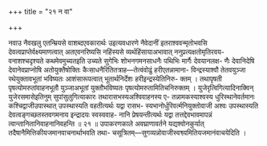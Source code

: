 +++
title = "२१ न वा"

+++

नवाउ नैवखलु एतन्म्रियसे वाशब्दएवकारार्थः उइत्यवधारणे नैवेदानीं इतराश्ववन्मृतोभवसि देवत्वप्राप्तेर्वक्ष्यमाणत्वात् अतएवनरिष्यसि नहिंस्यसे व्यर्थहिंसायाअभावात् ननुप्रत्यक्षतोमृतिरवय- वनाशश्चदृश्यते कथमेवमुच्यतइति उच्यते सुगेभिः शोभनगमनसाधनैः पथिभिः मार्गैः देवयानलक्ष- णैः देवानिदेषि देवानेवप्राप्नोषि अतोयुक्तैषोक्तिः कैःसाधनैरितितत्राह—तेत्वंवोढुं हरीएतन्नामाना- विन्द्रस्याश्वौ तेतवयुञ्जा रथेयुक्तावभूतां भविष्यतः आशंसारूपत्वात् भूतार्थनिर्देशः हरीइन्द्रस्येतिनिरु- क्तम् । तथापृषती पृषत्योमरुतांवाहनभूतौ युञ्जाअभूतां युक्तौभविष्यतः पृषत्योमरुतामितिचनिरुक्तम् । युजेरृत्विगित्यादिनाक्विन् युजेरसमासेइतिनुम् सुपांसुलुगित्याकारः तथारासभस्यअश्विवाहनस्य ए- तन्नामकस्याश्वस्य धुरिस्थानेवर्तमानः कश्चिद्वाजीउपास्थात् उपस्थास्यति वहतीत्यर्थः यद्वा रासभ- स्यभानोर्धुरिवर्त्मनियुक्तोवाजी अश्वः उपस्थास्यति देवत्वङ्गच्छतस्तवगमनाय इन्द्रादयः स्वस्ववाह- नानि प्रेषयन्तीत्यर्थः यद्वा तत्तद्देवभावमापन्नं त्वान्तानितानिवाहनानिवहन्ति ॥ २१ ॥ उपाकरणकाले अवघ्राणावर्तने यद्यश्वोनकुर्यात् तदैषानैमित्तिकीयजमानवाचनार्थाभवति तथा- चसूत्रितम्—सुगव्यन्नोवाजीस्वश्व्यमितियजमानंवाचयेदिति ।